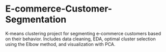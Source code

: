# E-commerce-Customer-Segmentation
K-means clustering project for segmenting e-commerce customers based on their behavior. Includes data cleaning, EDA, optimal cluster selection using the Elbow method, and visualization with PCA.
